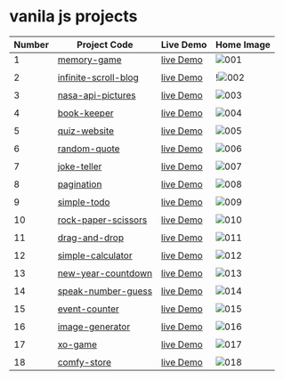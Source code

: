 # vanila js projects
| Number | Project Code | Live Demo | Home Image |
|-----|---------|-----------|------------|
| 1   | [memory-game](https://github.com/fares-ahmedd/vanila-js-projects/tree/main/001-memory-game) | [live Demo](https://memory-game45.netlify.app/)   | ![001](https://github.com/fares-ahmedd/vanila-js-projects/assets/110955622/aab1fbb7-0e05-4fb4-9338-6a0db59e8483) |
|||||
| 2   | [infinite-scroll-blog](https://github.com/fares-ahmedd/vanila-js-projects/tree/main/002-infinite_scroll_blog) | [live Demo](https://infinity-scroll-using-observer.netlify.app/)   | !![002](https://github.com/fares-ahmedd/vanila-js-projects/assets/110955622/dc2a76c3-f41d-4bcd-8903-c9f9f9b92e61) |
|||||
| 3   | [nasa-api-pictures](https://github.com/fares-ahmedd/vanila-js-projects/tree/main/003-nasa-api-pictures) | [live Demo](https://nasa-image-generator.netlify.app/)   | ![003](https://github.com/fares-ahmedd/vanila-js-projects/assets/110955622/d7d10a09-427d-4744-b8b6-9fe5b8d3edb0) |
|||||
| 4   | [book-keeper](https://github.com/fares-ahmedd/vanila-js-projects/tree/main/004-book-keeper) | [live Demo](https://book-keeper45.netlify.app/)   | ![004](https://github.com/fares-ahmedd/vanila-js-projects/assets/110955622/44235946-c83b-45b9-a826-0363655ab23f) |
|||||
| 5   | [quiz-website](https://github.com/fares-ahmedd/vanila-js-projects/tree/main/005-quiz-website) | [live Demo](https://quiz-website45.netlify.app/)   | ![005](https://github.com/fares-ahmedd/vanila-js-projects/assets/110955622/ed84571c-883f-461a-b40a-3fb62c1be193) |
|||||
| 6   | [random-quote](https://github.com/fares-ahmedd/vanila-js-projects/tree/main/006-random-quote) | [live Demo](https://random-quote45.netlify.app/)   | ![006](https://github.com/fares-ahmedd/vanila-js-projects/assets/110955622/5fb70a19-7757-4835-9aeb-b437fbab481a) |
|||||
| 7   | [joke-teller](https://github.com/fares-ahmedd/vanila-js-projects/tree/main/007-joke-teller) | [live Demo](https://joke-teller45.netlify.app/)   | ![007](https://github.com/fares-ahmedd/vanila-js-projects/assets/110955622/de2ec721-4288-4c10-9089-fd343fa5bd79) |
|||||
| 8   | [pagination](https://github.com/fares-ahmedd/vanila-js-projects/tree/main/008-pagination) | [live Demo](https://pagination-page45.netlify.app/)   | ![008](https://github.com/fares-ahmedd/vanila-js-projects/assets/110955622/161c2be0-2595-43d3-afa0-1e52651246e5) |
|||||
| 9   | [simple-todo](https://github.com/fares-ahmedd/vanila-js-projects/tree/main/009-simple-todo) | [live Demo](https://simple-todo-website45.netlify.app/)   | ![009](https://github.com/fares-ahmedd/vanila-js-projects/assets/110955622/271221dd-1065-4a4a-941b-9871626710d5) |
|||||
| 10   | [rock-paper-scissors](https://github.com/fares-ahmedd/vanila-js-projects/tree/main/010-rock-paper-scissors) | [live Demo](https://rock-paper-scissors45.netlify.app/)   | ![010](https://github.com/fares-ahmedd/vanila-js-projects/assets/110955622/71b7eed6-265e-4b92-aec9-c329f25dbf48) |
|||||
| 11   | [drag-and-drop](https://github.com/fares-ahmedd/vanila-js-projects/tree/main/011-drag-and-drop) | [live Demo](https://drag-and-drop45.netlify.app/)   | ![011](https://github.com/fares-ahmedd/vanila-js-projects/assets/110955622/cc626079-63fd-40fb-a1bc-3ccdfde932cf)|
|||||
| 12   | [simple-calculator](https://github.com/fares-ahmedd/vanila-js-projects/tree/main/012-simple-calculator) | [live Demo](https://simple-calculator455.netlify.app/)   | ![012](https://github.com/fares-ahmedd/vanila-js-projects/assets/110955622/55325934-dabf-4623-bb95-37b6b6dfda3e)|
|||||
| 13   | [new-year-countdown](https://github.com/fares-ahmedd/vanila-js-projects/tree/main/013-new-year-countdown) | [live Demo](https://new-year45.netlify.app/)   | ![013](https://github.com/fares-ahmedd/vanila-js-projects/assets/110955622/fcb339a6-e55b-4121-84ce-02e56985caef)|
|||||
| 14   | [speak-number-guess](https://github.com/fares-ahmedd/vanila-js-projects/tree/main/014-speak-number-guess) | [live Demo](https://speak-number45.netlify.app/)   | ![014](https://github.com/fares-ahmedd/vanila-js-projects/assets/110955622/ce1c34d8-41ec-483a-86c2-feeb31733ae7) |
|||||
| 15   | [event-counter](https://github.com/fares-ahmedd/vanila-js-projects/tree/main/015-event-counter) | [live Demo](https://event-counter45.netlify.app/)   | ![015](https://github.com/fares-ahmedd/vanila-js-projects/assets/110955622/2716b308-e27a-4b3f-8e6f-46db790e8c83) |
|||||
| 16   | [image-generator](https://github.com/fares-ahmedd/vanila-js-projects/tree/main/016-image-generator) | [live Demo](https://image-ai-generator45.netlify.app/)   | ![016](https://github.com/fares-ahmedd/vanila-js-projects/assets/110955622/81ee53fe-c537-45bb-8853-8c2af6fe420d) |
|||||
| 17   | [xo-game](https://github.com/fares-ahmedd/vanila-js-projects/tree/main/017-xo-game) | [live Demo](https://tic-tac-game45.netlify.app/)   | ![017](https://github.com/fares-ahmedd/vanila-js-projects/assets/110955622/30498997-8a74-4ace-8c79-7878c70379e7) |
|||||
| 18   | [comfy-store](https://github.com/fares-ahmedd/vanila-js-projects/tree/main/018-comfy-store) | [live Demo](https://comfy-store-simple-shop-site.netlify.app/)   | ![018](https://github.com/fares-ahmedd/vanila-js-projects/assets/110955622/a16a90fd-b657-421b-b430-25f859e9d817) |
















